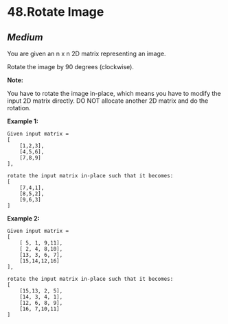 48.Rotate Image
========

*Medium*
--------

You are given an n x n 2D matrix representing an image.

Rotate the image by 90 degrees (clockwise).

**Note:**

You have to rotate the image in-place, which means you have to modify the input 2D matrix directly. DO NOT allocate another 2D matrix and do the rotation.

**Example 1:**

    Given input matrix =
    [
        [1,2,3],
        [4,5,6],
        [7,8,9]
    ],

    rotate the input matrix in-place such that it becomes:
    [
        [7,4,1],
        [8,5,2],
        [9,6,3]
    ]

**Example 2:**

    Given input matrix =
    [
        [ 5, 1, 9,11],
        [ 2, 4, 8,10],
        [13, 3, 6, 7],
        [15,14,12,16]
    ],

    rotate the input matrix in-place such that it becomes:
    [
        [15,13, 2, 5],
        [14, 3, 4, 1],
        [12, 6, 8, 9],
        [16, 7,10,11]
    ]
